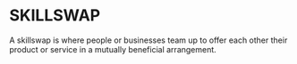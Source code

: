 # SKILLSWAP
A skillswap is where people or businesses team up to offer each other their product or service in a mutually beneficial arrangement.
